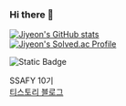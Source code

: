 ### Hi there 👋
[![Jiyeon's GitHub stats](https://github-readme-stats.vercel.app/api?username=jiyeon2536)](https://github.com/jiyeon2536/github-readme-stats)  
[![Jiyeon's Solved.ac Profile](http://mazassumnida.wtf/api/v2/generate_badge?boj=jiyeon2536)](https://solved.ac/jiyeon2536/)  

![Static Badge](https://img.shields.io/badge/python-skyblue?logo=python)

SSAFY 10기  
[티스토리 블로그](https://timedilation.tistory.com)


<!--
**jiyeon2536/jiyeon2536** is a ✨ _special_ ✨ repository because its `README.md` (this file) appears on your GitHub profile.

Here are some ideas to get you started:

- 🔭 I’m currently working on ...
- 🌱 I’m currently learning ...
- 👯 I’m looking to collaborate on ...
- 🤔 I’m looking for help with ...
- 💬 Ask me about ...
- 📫 How to reach me: ...
- 😄 Pronouns: ...
- ⚡ Fun fact: ...
-->
